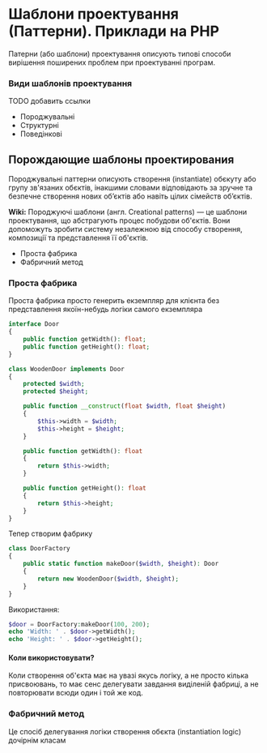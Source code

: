 # Шаблони проектування  (Паттерни). Приклади на PHP
Патерни (або шаблони) проектування описують типові способи вирішення поширених проблем при проектуванні програм.

### Види шаблонів проектування 


TODO добавить ссылки 
- Породжувальні
- Структурні
- Поведінкові


## Порождающие шаблоны проектирования

Породжувальні паттерни описують створення (instantiate)  обєкуту або групу зв'язаних обєктів, інакшими словами відповідають за зручне та безпечне створення нових об’єктів або навіть цілих сімейств об’єктів.


**Wiki:**  Породжуючі шаблони (англ. Creational patterns) — це шаблони проектування, що абстрагують процес побудови об'єктів. Вони допоможуть зробити систему незалежною від способу створення, композиції та представлення її об'єктів.

- Проста фабрика
- Фабричний метод



###  Проста фабрика

Проста фабрика просто генерить екземпляр для клієнта без представлення якоїн-небудь логіки самого екземпляра 


```php
interface Door
{
    public function getWidth(): float;
    public function getHeight(): float;
}

class WoodenDoor implements Door
{
    protected $width;
    protected $height;

    public function __construct(float $width, float $height)
    {
        $this->width = $width;
        $this->height = $height;
    }

    public function getWidth(): float
    {
        return $this->width;
    }

    public function getHeight(): float
    {
        return $this->height;
    }
}
```

Тепер створим фабрику 

```php
class DoorFactory
{
    public static function makeDoor($width, $height): Door
    {
        return new WoodenDoor($width, $height);
    }
}

```

Використання: 
```php
$door = DoorFactory:makeDoor(100, 200);
echo 'Width: ' . $door->getWidth();
echo 'Height: ' . $door->getHeight();

```

#### Коли використовувати?

Коли створення об'єкта має на увазі якусь логіку, а не просто кілька присвоювань, то має сенс делегувати завдання виділеній фабриці, а не повторювати всюди один і той же код.



###  Фабричний метод

Це спосіб делегування логіки створення обєкта (instantiation logic) дочірнім класам
